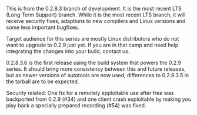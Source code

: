 This is from the 0.2.8.3 branch of development. 
It is the most recent LTS (Long Term Support) branch.
While it is the most recent LTS branch, 
it will receive security fixes, adaptions to new
compilers and Linux versions and some less important bugfixes.

Target audience for this series are mostly Linux distributors who do not want 
to upgrade to 0.2.9 just yet.
If you are in that camp and need help integrating the changes into your build, 
contact us.

0.2.8.3.6 is the first release using the build system that powers the 0.2.9 series. 
It should bring more consistency between this and future releases, 
but as newer versions of autotools are now used, differences to 0.2.8.3.5 in the tarball
are to be expected.

Security related: One fix for a remotely epploitable use after free was backported from 0.2.9 (#34) and one
client crash exploitable by making you play back a specially prepared recording (#54) was fixed.
